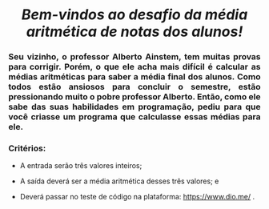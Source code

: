 <span align="center">

#  *Bem-vindos ao desafio da média aritmética de notas dos alunos!*

</span>

<span align="justify">

### Seu vizinho, o professor Alberto Ainstem, tem muitas provas para corrigir. Porém, o que ele acha mais difícil é calcular as médias aritméticas para saber a média final dos alunos. Como todos estão ansiosos para concluir o semestre, estão pressionando muito o pobre professor Alberto. Então, como ele sabe das suas habilidades em programação, pediu para que você criasse um programa que calculasse essas médias para ele.

### Critérios:

- A entrada serão três valores inteiros;

- A saída deverá ser a média aritmética desses três valores; e

- Deverá passar no teste de código na plataforma:  https://www.dio.me/ .
 
</span>
